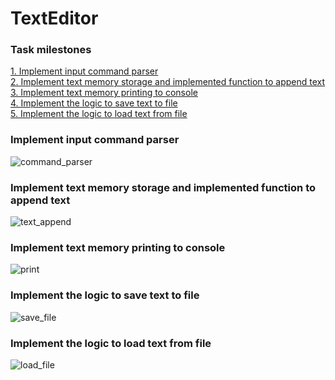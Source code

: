 # TextEditor
### Task milestones 
[1. Implement input command parser ](#pa1)  
[2. Implement text memory storage and implemented function to append text](#pa2)  
[3. Implement text memory printing to console](#pa3)  
[4. Implement the logic to save text to file](#pa4)  
[5. Implement the logic to load text from file](#pa5)  

<a name="pa1"></a>
### Implement input command parser 
![command_parser](https://github.com/KravchenkoKseniia/TextEditor/assets/145661899/303f057d-6dea-41e1-95c9-8410c5abff86)

<a name="pa2"></a>
### Implement text memory storage and implemented function to append text
![text_append](https://github.com/KravchenkoKseniia/TextEditor/assets/145661899/48dbf534-e026-4946-b1fa-3186d06897ba)

<a name="pa3"></a>
### Implement text memory printing to console 
![print](https://github.com/KravchenkoKseniia/TextEditor/assets/145661899/4615ebd3-2d2a-46d2-b1bb-6a940375c672)

<a name="pa4"></a>
### Implement the logic to save text to file 
![save_file](https://github.com/KravchenkoKseniia/TextEditor/assets/145661899/2ab65433-7b1e-4e19-8a09-604b782a9a7a)


<a name="pa5"></a>
### Implement the logic to load text from file 
![load_file](https://github.com/KravchenkoKseniia/TextEditor/assets/145661899/e6ec7eea-6ea7-42aa-838e-23e3ca261048)
